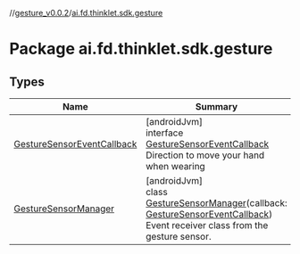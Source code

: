 //[gesture_v0.0.2](../../index.md)/[ai.fd.thinklet.sdk.gesture](index.md)

# Package ai.fd.thinklet.sdk.gesture

## Types

| Name | Summary |
|---|---|
| [GestureSensorEventCallback](-gesture-sensor-event-callback/index.md) | [androidJvm]<br>interface [GestureSensorEventCallback](-gesture-sensor-event-callback/index.md)<br>Direction to move your hand when wearing |
| [GestureSensorManager](-gesture-sensor-manager/index.md) | [androidJvm]<br>class [GestureSensorManager](-gesture-sensor-manager/index.md)(callback: [GestureSensorEventCallback](-gesture-sensor-event-callback/index.md))<br>Event receiver class from the gesture sensor. |
